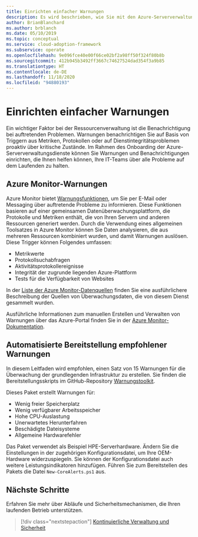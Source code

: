```yaml
---
title: Einrichten einfacher Warnungen
description: Es wird beschrieben, wie Sie mit den Azure-Serververwaltungsdiensten Warnungen und Benachrichtigungen einrichten, die Ihnen dabei helfen, Ihre IT-Teams über alle Probleme auf dem Laufenden zu halten.
author: BrianBlanchard
ms.author: brblanch
ms.date: 05/10/2019
ms.topic: conceptual
ms.service: cloud-adoption-framework
ms.subservice: operate
ms.openlocfilehash: 9e096fce40e00f66ce02bf2a98ff50f324f80b8b
ms.sourcegitcommit: 412b945b3492ff3667c74627524dad354f3a9b85
ms.translationtype: HT
ms.contentlocale: de-DE
ms.lasthandoff: 11/18/2020
ms.locfileid: "94880193"
---
```

# <a name="set-up-basic-alerts"></a>Einrichten einfacher Warnungen

Ein wichtiger Faktor bei der Ressourcenverwaltung ist die Benachrichtigung bei auftretenden Problemen. Warnungen benachrichtigen Sie auf Basis von Triggern aus Metriken, Protokollen oder auf Dienstintegritätsproblemen proaktiv über kritische Zustände. Im Rahmen des Onboarding der Azure-Serververwaltungsdienste können Sie Warnungen und Benachrichtigungen einrichten, die Ihnen helfen können, Ihre IT-Teams über alle Probleme auf dem Laufenden zu halten.

## <a name="azure-monitor-alerts"></a>Azure Monitor-Warnungen

Azure Monitor bietet [Warnungsfunktionen](/azure/azure-monitor/platform/alerts-overview), um Sie per E-Mail oder Messaging über auftretende Probleme zu informieren. Diese Funktionen basieren auf einer gemeinsamen Datenüberwachungsplattform, die Protokolle und Metriken enthält, die von Ihren Servern und anderen Ressourcen generiert werden. Durch die Verwendung eines allgemeinen Toolsatzes in Azure Monitor können Sie Daten analysieren, die aus mehreren Ressourcen kombiniert wurden, und damit Warnungen auslösen. Diese Trigger können Folgendes umfassen:

- Metrikwerte
- Protokollsuchabfragen
- Aktivitätsprotokollereignisse
- Integrität der zugrunde liegenden Azure-Plattform
- Tests für die Verfügbarkeit von Websites

In der [Liste der Azure Monitor-Datenquellen](/azure/azure-monitor/platform/data-sources) finden Sie eine ausführlichere Beschreibung der Quellen von Überwachungsdaten, die von diesem Dienst gesammelt wurden.

Ausführliche Informationen zum manuellen Erstellen und Verwalten von Warnungen über das Azure-Portal finden Sie in der [Azure Monitor-Dokumentation](/azure/azure-monitor/platform/alerts-metric).

## <a name="automated-deployment-of-recommended-alerts"></a>Automatisierte Bereitstellung empfohlener Warnungen

<!-- docutune:casing "Alert Toolkit" -->

In diesem Leitfaden wird empfohlen, einen Satz von 15 Warnungen für die Überwachung der grundlegenden Infrastruktur zu erstellen. Sie finden die Bereitstellungsskripts im GitHub-Repository [Warnungstoolkit](https://github.com/Microsoft/manageability-toolkits).

Dieses Paket erstellt Warnungen für:

- Wenig freier Speicherplatz
- Wenig verfügbarer Arbeitsspeicher
- Hohe CPU-Auslastung
- Unerwartetes Herunterfahren
- Beschädigte Dateisysteme
- Allgemeine Hardwarefehler

Das Paket verwendet als Beispiel HPE-Serverhardware. Ändern Sie die Einstellungen in der zugehörigen Konfigurationsdatei, um Ihre OEM-Hardware widerzuspiegeln. Sie können der Konfigurationsdatei auch weitere Leistungsindikatoren hinzufügen. Führen Sie zum Bereitstellen des Pakets die Datei `New-CoreAlerts.ps1` aus.

## <a name="next-steps"></a>Nächste Schritte

Erfahren Sie mehr über Abläufe und Sicherheitsmechanismen, die Ihren laufenden Betrieb unterstützen.

> [!div class="nextstepaction"]
> [Kontinuierliche Verwaltung und Sicherheit](./ongoing-management-overview.md)
